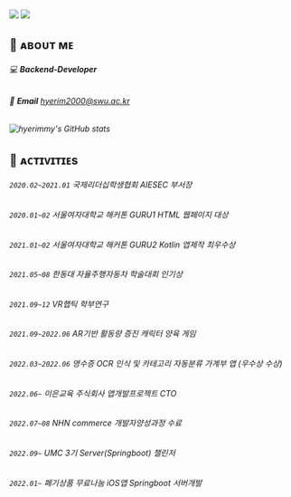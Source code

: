 </br></br></br></br>
<img src="https://capsule-render.vercel.app/api?text=Hyerim&nbsp;&nbsp;&nbsp;&nbsp;&nbsp;&nbsp;&nbsp;Hwang&fontColor=d6ace6&type=soft&color=FFFFFF&animation=Transparent&fontSize=100"/></center>
<img src="https://capsule-render.vercel.app/api?text=Backend-Developer&fontColor=d6ace6&type=soft&color=FFFFFF&animation=Transparent&fontSize=20&fontAlign=15"/>



## 🦄 ᴀʙᴏᴜᴛ ᴍᴇ
###### 💻 **Backend-Developer**
###### 📧 **Email** hyerim2000@swu.ac.kr
###### ![hyerimmy's GitHub stats](https://github-readme-stats.vercel.app/api?username=hyerimmy&show_icons=true&theme=cobalt)

## 💫 ᴀᴄᴛɪᴠɪᴛɪᴇs
###### `2020.02~2021.01` 국제리더십학생협회 AIESEC 부서장
###### `2020.01~02` 서울여자대학교 해커톤 GURU1 HTML 웹페이지 대상
###### `2021.01~02` 서울여자대학교 해커톤 GURU2 Kotlin 앱제작 최우수상
###### `2021.05~08` 한동대 자율주행자동차 학술대회 인기상
###### `2021.09~12` VR햅틱 학부연구
###### `2021.09~2022.06` AR기반 활동량 증진 캐릭터 양육 게임
###### `2022.03~2022.06` 영수증 OCR 인식 및 카테고리 자동분류 가계부 앱 (우수상 수상)
###### `2022.06~` 이은교육 주식회사 앱개발프로젝트 CTO
###### `2022.07~08` NHN commerce 개발자양성과정 수료
###### `2022.09~` UMC 3기 Server(Springboot) 챌린저  
###### `2022.01~` 폐기상품 무료나눔 iOS앱 Springboot 서버개발  


<!-- [![Top Langs](https://github-readme-stats.vercel.app/api/top-langs/?username=hyerimmy&hide=Jupyter%20Notebook&layout=compact&theme=cobalt)](https://github.com/anuraghazra/github-readme-stats) -->
